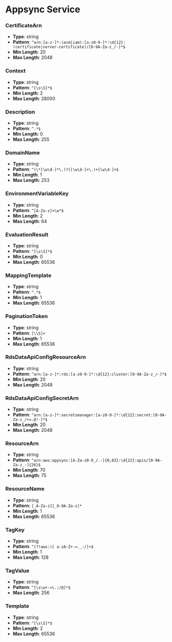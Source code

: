# Appsync Service

### CertificateArn
- **Type**: string
- **Pattern**: `^arn:[a-z-]*:(acm|iam):[a-z0-9-]*:\d{12}:(certificate|server-certificate)/[0-9A-Za-z_/-]*$`
- **Min Length**: 20
- **Max Length**: 2048

### Context
- **Type**: string
- **Pattern**: `^[\s\S]*$`
- **Min Length**: 2
- **Max Length**: 28000

### Description
- **Type**: string
- **Pattern**: `^.*$`
- **Min Length**: 0
- **Max Length**: 255

### DomainName
- **Type**: string
- **Pattern**: `^(\*[\w\d-]*\.)?([\w\d-]+\.)+[\w\d-]+$`
- **Min Length**: 1
- **Max Length**: 253

### EnvironmentVariableKey
- **Type**: string
- **Pattern**: `^[A-Za-z]+\w*$`
- **Min Length**: 2
- **Max Length**: 64

### EvaluationResult
- **Type**: string
- **Pattern**: `^[\s\S]*$`
- **Min Length**: 0
- **Max Length**: 65536

### MappingTemplate
- **Type**: string
- **Pattern**: `^.*$`
- **Min Length**: 1
- **Max Length**: 65536

### PaginationToken
- **Type**: string
- **Pattern**: `[\\S]+`
- **Min Length**: 1
- **Max Length**: 65536

### RdsDataApiConfigResourceArn
- **Type**: string
- **Pattern**: `^arn:[a-z-]*:rds:[a-z0-9-]*:\d{12}:cluster:[0-9A-Za-z_/-]*$`
- **Min Length**: 20
- **Max Length**: 2048

### RdsDataApiConfigSecretArn
- **Type**: string
- **Pattern**: `^arn:[a-z-]*:secretsmanager:[a-z0-9-]*:\d{12}:secret:[0-9A-Za-z_/+=.@!-]*$`
- **Min Length**: 20
- **Max Length**: 2048

### ResourceArn
- **Type**: string
- **Pattern**: `^arn:aws:appsync:[A-Za-z0-9_/.-]{0,63}:\d{12}:apis/[0-9A-Za-z_-]{26}$`
- **Min Length**: 70
- **Max Length**: 75

### ResourceName
- **Type**: string
- **Pattern**: `[_A-Za-z][_0-9A-Za-z]*`
- **Min Length**: 1
- **Max Length**: 65536

### TagKey
- **Type**: string
- **Pattern**: `^(?!aws:)[ a-zA-Z+-=._:/]+$`
- **Min Length**: 1
- **Max Length**: 128

### TagValue
- **Type**: string
- **Pattern**: `^[\s\w+-=\.:/@]*$`
- **Max Length**: 256

### Template
- **Type**: string
- **Pattern**: `^[\s\S]*$`
- **Min Length**: 2
- **Max Length**: 65536

